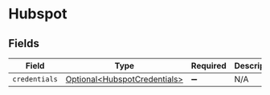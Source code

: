 # Hubspot


## Fields

| Field                                                                      | Type                                                                       | Required                                                                   | Description                                                                |
| -------------------------------------------------------------------------- | -------------------------------------------------------------------------- | -------------------------------------------------------------------------- | -------------------------------------------------------------------------- |
| `credentials`                                                              | [Optional\<HubspotCredentials>](../../models/shared/HubspotCredentials.md) | :heavy_minus_sign:                                                         | N/A                                                                        |